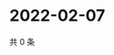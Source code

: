 # 2022-02-07

共 0 条

<!-- BEGIN WEIBO -->
<!-- 最后更新时间 Mon Feb 07 2022 12:17:46 GMT+0800 (China Standard Time) -->

<!-- END WEIBO -->
